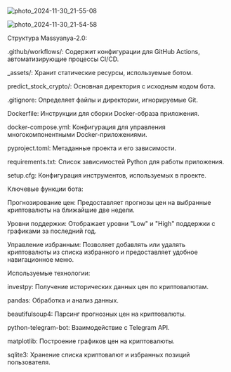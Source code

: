 





![photo_2024-11-30_21-55-08](https://github.com/user-attachments/assets/3d458fd1-1c1a-4a17-8c61-ca93a9d4bf0f)












![photo_2024-11-30_21-54-58](https://github.com/user-attachments/assets/7274ac77-9f98-41c1-909f-90bac8926f28)











Структура Massyanya-2.0:




.github/workflows/: Содержит конфигурации для GitHub Actions, автоматизирующие процессы CI/CD.


_assets/: Хранит статические ресурсы, используемые ботом.


predict_stock_crypto/: Основная директория с исходным кодом бота.


.gitignore: Определяет файлы и директории, игнорируемые Git.


Dockerfile: Инструкции для сборки Docker-образа приложения.


docker-compose.yml: Конфигурация для управления многокомпонентными Docker-приложениями.


pyproject.toml: Метаданные проекта и его зависимости.


requirements.txt: Список зависимостей Python для работы приложения.


setup.cfg: Конфигурация инструментов, используемых в проекте.








Ключевые функции бота:


Прогнозирование цен: Предоставляет прогнозы цен на выбранные криптовалюты на ближайшие две недели.


Уровни поддержки: Отображает уровни "Low" и "High" поддержки с графиками за последний год.


Управление избранным: Позволяет добавлять или удалять криптовалюты из списка избранного и предоставляет удобное навигационное меню.








Используемые технологии:


investpy: Получение исторических данных цен по криптовалютам.


pandas: Обработка и анализ данных.


beautifulsoup4: Парсинг прогнозных цен на криптовалюты.


python-telegram-bot: Взаимодействие с Telegram API.


matplotlib: Построение графиков цен на криптовалюты.


sqlite3: Хранение списка криптовалют и избранных позиций пользователя.


